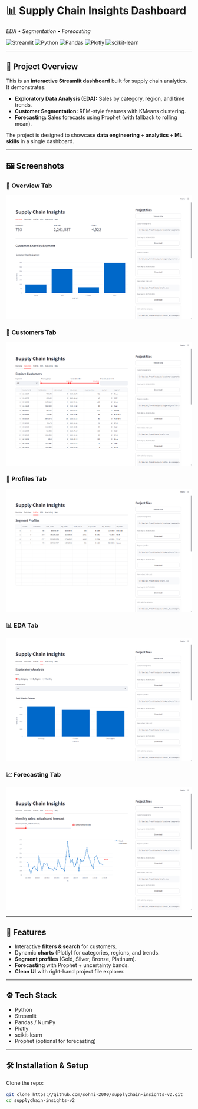 # 📊 Supply Chain Insights Dashboard  
*EDA • Segmentation • Forecasting*

![Streamlit](https://img.shields.io/badge/Streamlit-1.37.0-FF4B4B?logo=streamlit&logoColor=white)
![Python](https://img.shields.io/badge/Python-3.10-blue?logo=python&logoColor=white)
![Pandas](https://img.shields.io/badge/Pandas-2.2.2-150458?logo=pandas&logoColor=white)
![Plotly](https://img.shields.io/badge/Plotly-5.22.0-3F4F75?logo=plotly&logoColor=white)
![scikit-learn](https://img.shields.io/badge/scikit--learn-1.5.1-F7931E?logo=scikit-learn&logoColor=white)

---

## 📌 Project Overview
This is an **interactive Streamlit dashboard** built for supply chain analytics.  
It demonstrates:
- **Exploratory Data Analysis (EDA):** Sales by category, region, and time trends.  
- **Customer Segmentation:** RFM-style features with KMeans clustering.  
- **Forecasting:** Sales forecasts using Prophet (with fallback to rolling mean).  

The project is designed to showcase **data engineering + analytics + ML skills** in a single dashboard.

---

## 🖼️ Screenshots

### 🔎 Overview Tab
![Overview](screenshots/overview.png)

### 👥 Customers Tab
![Customers](screenshots/customers.png)

### 📂 Profiles Tab
![Profiles](screenshots/profiles.png)

### 📊 EDA Tab
![EDA](screenshots/eda.png)

### 📈 Forecasting Tab
![Forecast](screenshots/forecasting.png)


---

## 🚀 Features
- Interactive **filters & search** for customers.  
- Dynamic **charts** (Plotly) for categories, regions, and trends.  
- **Segment profiles** (Gold, Silver, Bronze, Platinum).  
- **Forecasting** with Prophet + uncertainty bands.  
- **Clean UI** with right-hand project file explorer.  

---

## ⚙️ Tech Stack
- Python  
- Streamlit  
- Pandas / NumPy  
- Plotly  
- scikit-learn  
- Prophet (optional for forecasting)  

---

## 🛠️ Installation & Setup

Clone the repo:
```bash
git clone https://github.com/sohni-2000/supplychain-insights-v2.git
cd supplychain-insights-v2

